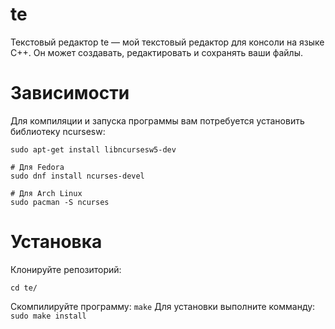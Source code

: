 # te
Текстовый редактор te — мой текстовый редактор для консоли на языке C++. 
Он может создавать, редактировать и сохранять ваши файлы.
# Зависимости 
Для компиляции и запуска программы вам потребуется установить библиотеку ncursesw:

```# Для Debian/Ubuntu
sudo apt-get install libncursesw5-dev

# Для Fedora
sudo dnf install ncurses-devel

# Для Arch Linux
sudo pacman -S ncurses
```
# Установка
Клонируйте репозиторий:
```git clone https://github.com/lorel800/te.git
cd te/
```
Скомпилируйте программу:
```make```
Для установки выполните комманду:
```sudo make install```

